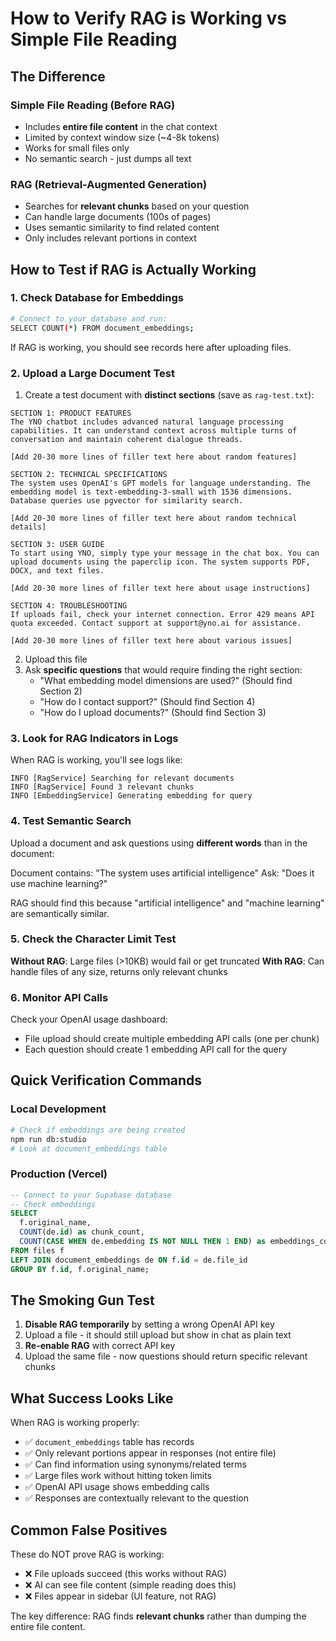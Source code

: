 # How to Verify RAG is Working vs Simple File Reading

## The Difference

### Simple File Reading (Before RAG)
- Includes **entire file content** in the chat context
- Limited by context window size (~4-8k tokens)
- Works for small files only
- No semantic search - just dumps all text

### RAG (Retrieval-Augmented Generation)
- Searches for **relevant chunks** based on your question
- Can handle large documents (100s of pages)
- Uses semantic similarity to find related content
- Only includes relevant portions in context

## How to Test if RAG is Actually Working

### 1. Check Database for Embeddings

```bash
# Connect to your database and run:
SELECT COUNT(*) FROM document_embeddings;
```

If RAG is working, you should see records here after uploading files.

### 2. Upload a Large Document Test

1. Create a test document with **distinct sections** (save as `rag-test.txt`):

```
SECTION 1: PRODUCT FEATURES
The YNO chatbot includes advanced natural language processing capabilities. It can understand context across multiple turns of conversation and maintain coherent dialogue threads.

[Add 20-30 more lines of filler text here about random features]

SECTION 2: TECHNICAL SPECIFICATIONS
The system uses OpenAI's GPT models for language understanding. The embedding model is text-embedding-3-small with 1536 dimensions. Database queries use pgvector for similarity search.

[Add 20-30 more lines of filler text here about random technical details]

SECTION 3: USER GUIDE
To start using YNO, simply type your message in the chat box. You can upload documents using the paperclip icon. The system supports PDF, DOCX, and text files.

[Add 20-30 more lines of filler text here about usage instructions]

SECTION 4: TROUBLESHOOTING
If uploads fail, check your internet connection. Error 429 means API quota exceeded. Contact support at support@yno.ai for assistance.

[Add 20-30 more lines of filler text here about various issues]
```

2. Upload this file
3. Ask **specific questions** that would require finding the right section:
   - "What embedding model dimensions are used?" (Should find Section 2)
   - "How do I contact support?" (Should find Section 4)
   - "How do I upload documents?" (Should find Section 3)

### 3. Look for RAG Indicators in Logs

When RAG is working, you'll see logs like:
```
INFO [RagService] Searching for relevant documents
INFO [RagService] Found 3 relevant chunks
INFO [EmbeddingService] Generating embedding for query
```

### 4. Test Semantic Search

Upload a document and ask questions using **different words** than in the document:

Document contains: "The system uses artificial intelligence"
Ask: "Does it use machine learning?" 

RAG should find this because "artificial intelligence" and "machine learning" are semantically similar.

### 5. Check the Character Limit Test

**Without RAG**: Large files (>10KB) would fail or get truncated
**With RAG**: Can handle files of any size, returns only relevant chunks

### 6. Monitor API Calls

Check your OpenAI usage dashboard:
- File upload should create multiple embedding API calls (one per chunk)
- Each question should create 1 embedding API call for the query

## Quick Verification Commands

### Local Development
```bash
# Check if embeddings are being created
npm run db:studio
# Look at document_embeddings table
```

### Production (Vercel)
```sql
-- Connect to your Supabase database
-- Check embeddings
SELECT 
  f.original_name,
  COUNT(de.id) as chunk_count,
  COUNT(CASE WHEN de.embedding IS NOT NULL THEN 1 END) as embeddings_count
FROM files f
LEFT JOIN document_embeddings de ON f.id = de.file_id
GROUP BY f.id, f.original_name;
```

## The Smoking Gun Test

1. **Disable RAG temporarily** by setting a wrong OpenAI API key
2. Upload a file - it should still upload but show in chat as plain text
3. **Re-enable RAG** with correct API key
4. Upload the same file - now questions should return specific relevant chunks

## What Success Looks Like

When RAG is working properly:
- ✅ `document_embeddings` table has records
- ✅ Only relevant portions appear in responses (not entire file)
- ✅ Can find information using synonyms/related terms
- ✅ Large files work without hitting token limits
- ✅ OpenAI API usage shows embedding calls
- ✅ Responses are contextually relevant to the question

## Common False Positives

These do NOT prove RAG is working:
- ❌ File uploads succeed (this works without RAG)
- ❌ AI can see file content (simple reading does this)
- ❌ Files appear in sidebar (UI feature, not RAG)

The key difference: RAG finds **relevant chunks** rather than dumping the entire file content.
